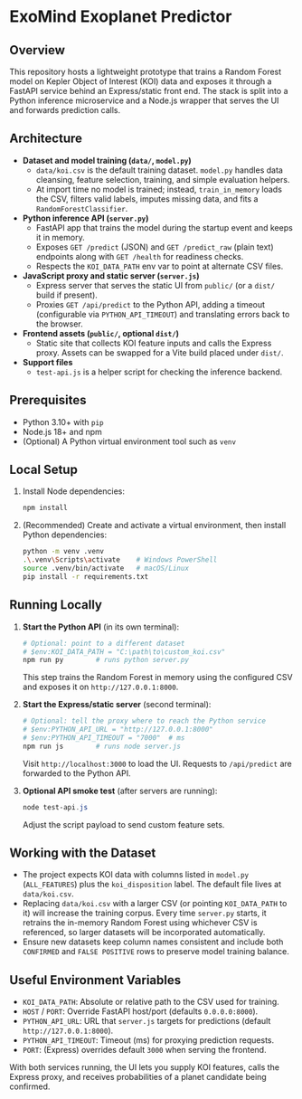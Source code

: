 # ExoMind Exoplanet Predictor

## Overview
This repository hosts a lightweight prototype that trains a Random Forest model on Kepler Object of Interest (KOI) data and exposes it through a FastAPI service behind an Express/static front end. The stack is split into a Python inference microservice and a Node.js wrapper that serves the UI and forwards prediction calls.

## Architecture
- **Dataset and model training (`data/`, `model.py`)**
  - `data/koi.csv` is the default training dataset. `model.py` handles data cleansing, feature selection, training, and simple evaluation helpers.
  - At import time no model is trained; instead, `train_in_memory` loads the CSV, filters valid labels, imputes missing data, and fits a `RandomForestClassifier`.
- **Python inference API (`server.py`)**
  - FastAPI app that trains the model during the startup event and keeps it in memory.
  - Exposes `GET /predict` (JSON) and `GET /predict_raw` (plain text) endpoints along with `GET /health` for readiness checks.
  - Respects the `KOI_DATA_PATH` env var to point at alternate CSV files.
- **JavaScript proxy and static server (`server.js`)**
  - Express server that serves the static UI from `public/` (or a `dist/` build if present).
  - Proxies `GET /api/predict` to the Python API, adding a timeout (configurable via `PYTHON_API_TIMEOUT`) and translating errors back to the browser.
- **Frontend assets (`public/`, optional `dist/`)**
  - Static site that collects KOI feature inputs and calls the Express proxy. Assets can be swapped for a Vite build placed under `dist/`.
- **Support files**
  - `test-api.js` is a helper script for checking the inference backend.

## Prerequisites
- Python 3.10+ with `pip`
- Node.js 18+ and npm
- (Optional) A Python virtual environment tool such as `venv`

## Local Setup
1. Install Node dependencies:
   ```bash
   npm install
   ```
2. (Recommended) Create and activate a virtual environment, then install Python dependencies:
   ```bash
   python -m venv .venv
   .\.venv\Scripts\activate    # Windows PowerShell
   source .venv/bin/activate   # macOS/Linux
   pip install -r requirements.txt
   ```

## Running Locally
1. **Start the Python API** (in its own terminal):
   ```powershell
   # Optional: point to a different dataset
   # $env:KOI_DATA_PATH = "C:\path\to\custom_koi.csv"
   npm run py        # runs python server.py
   ```
   This step trains the Random Forest in memory using the configured CSV and exposes it on `http://127.0.0.1:8000`.

2. **Start the Express/static server** (second terminal):
   ```powershell
   # Optional: tell the proxy where to reach the Python service
   # $env:PYTHON_API_URL = "http://127.0.0.1:8000"
   # $env:PYTHON_API_TIMEOUT = "7000"  # ms
   npm run js        # runs node server.js
   ```
   Visit `http://localhost:3000` to load the UI. Requests to `/api/predict` are forwarded to the Python API.

3. **Optional API smoke test** (after servers are running):
   ```powershell
   node test-api.js
   ```
   Adjust the script payload to send custom feature sets.

## Working with the Dataset
- The project expects KOI data with columns listed in `model.py` (`ALL_FEATURES`) plus the `koi_disposition` label. The default file lives at `data/koi.csv`.
- Replacing `data/koi.csv` with a larger CSV (or pointing `KOI_DATA_PATH` to it) will increase the training corpus. Every time `server.py` starts, it retrains the in-memory Random Forest using whichever CSV is referenced, so larger datasets will be incorporated automatically.
- Ensure new datasets keep column names consistent and include both `CONFIRMED` and `FALSE POSITIVE` rows to preserve model training balance.

## Useful Environment Variables
- `KOI_DATA_PATH`: Absolute or relative path to the CSV used for training.
- `HOST` / `PORT`: Override FastAPI host/port (defaults `0.0.0.0:8000`).
- `PYTHON_API_URL`: URL that `server.js` targets for predictions (default `http://127.0.0.1:8000`).
- `PYTHON_API_TIMEOUT`: Timeout (ms) for proxying prediction requests.
- `PORT`: (Express) overrides default `3000` when serving the frontend.

With both services running, the UI lets you supply KOI features, calls the Express proxy, and receives probabilities of a planet candidate being confirmed.
